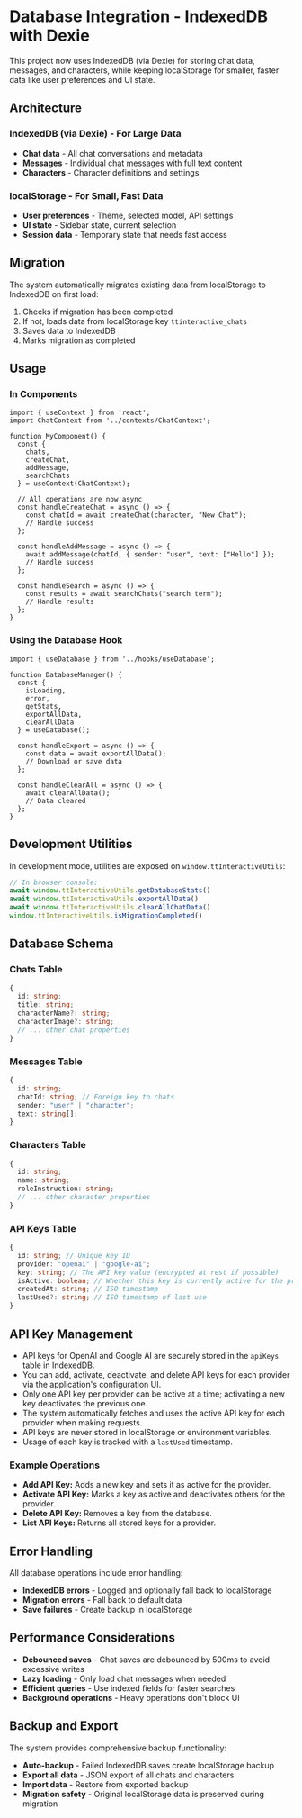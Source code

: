 # Database Integration - IndexedDB with Dexie

This project now uses IndexedDB (via Dexie) for storing chat data, messages, and characters, while keeping localStorage for smaller, faster data like user preferences and UI state.

## Architecture

### IndexedDB (via Dexie) - For Large Data
- **Chat data** - All chat conversations and metadata
- **Messages** - Individual chat messages with full text content
- **Characters** - Character definitions and settings

### localStorage - For Small, Fast Data
- **User preferences** - Theme, selected model, API settings
- **UI state** - Sidebar state, current selection
- **Session data** - Temporary state that needs fast access

## Migration

The system automatically migrates existing data from localStorage to IndexedDB on first load:

1. Checks if migration has been completed
2. If not, loads data from localStorage key `ttinteractive_chats`
3. Saves data to IndexedDB
4. Marks migration as completed

## Usage

### In Components

```tsx
import { useContext } from 'react';
import ChatContext from '../contexts/ChatContext';

function MyComponent() {
  const {
    chats,
    createChat,
    addMessage,
    searchChats
  } = useContext(ChatContext);

  // All operations are now async
  const handleCreateChat = async () => {
    const chatId = await createChat(character, "New Chat");
    // Handle success
  };

  const handleAddMessage = async () => {
    await addMessage(chatId, { sender: "user", text: ["Hello"] });
    // Handle success
  };

  const handleSearch = async () => {
    const results = await searchChats("search term");
    // Handle results
  };
}
```

### Using the Database Hook

```tsx
import { useDatabase } from '../hooks/useDatabase';

function DatabaseManager() {
  const {
    isLoading,
    error,
    getStats,
    exportAllData,
    clearAllData
  } = useDatabase();

  const handleExport = async () => {
    const data = await exportAllData();
    // Download or save data
  };

  const handleClearAll = async () => {
    await clearAllData();
    // Data cleared
  };
}
```

## Development Utilities

In development mode, utilities are exposed on `window.ttInteractiveUtils`:

```javascript
// In browser console:
await window.ttInteractiveUtils.getDatabaseStats()
await window.ttInteractiveUtils.exportAllData()
await window.ttInteractiveUtils.clearAllChatData()
window.ttInteractiveUtils.isMigrationCompleted()
```

## Database Schema

### Chats Table
```typescript
{
  id: string;
  title: string;
  characterName?: string;
  characterImage?: string;
  // ... other chat properties
}
```

### Messages Table
```typescript
{
  id: string;
  chatId: string; // Foreign key to chats
  sender: "user" | "character";
  text: string[];
}
```

### Characters Table  
```typescript
{
  id: string;
  name: string;
  roleInstruction: string;
  // ... other character properties
}
```

### API Keys Table
```typescript
{
  id: string; // Unique key ID
  provider: "openai" | "google-ai";
  key: string; // The API key value (encrypted at rest if possible)
  isActive: boolean; // Whether this key is currently active for the provider
  createdAt: string; // ISO timestamp
  lastUsed?: string; // ISO timestamp of last use
}
```

## API Key Management

- API keys for OpenAI and Google AI are securely stored in the `apiKeys` table in IndexedDB.
- You can add, activate, deactivate, and delete API keys for each provider via the application's configuration UI.
- Only one API key per provider can be active at a time; activating a new key deactivates the previous one.
- The system automatically fetches and uses the active API key for each provider when making requests.
- API keys are never stored in localStorage or environment variables.
- Usage of each key is tracked with a `lastUsed` timestamp.

### Example Operations

- **Add API Key:** Adds a new key and sets it as active for the provider.
- **Activate API Key:** Marks a key as active and deactivates others for the provider.
- **Delete API Key:** Removes a key from the database.
- **List API Keys:** Returns all stored keys for a provider.

## Error Handling

All database operations include error handling:

- **IndexedDB errors** - Logged and optionally fall back to localStorage
- **Migration errors** - Fall back to default data
- **Save failures** - Create backup in localStorage

## Performance Considerations

- **Debounced saves** - Chat saves are debounced by 500ms to avoid excessive writes
- **Lazy loading** - Only load chat messages when needed
- **Efficient queries** - Use indexed fields for faster searches
- **Background operations** - Heavy operations don't block UI

## Backup and Export

The system provides comprehensive backup functionality:

- **Auto-backup** - Failed IndexedDB saves create localStorage backup
- **Export all data** - JSON export of all chats and characters
- **Import data** - Restore from exported backup
- **Migration safety** - Original localStorage data is preserved during migration
